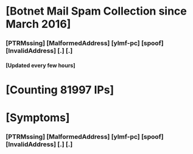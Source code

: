 # [Botnet Mail Spam Collection since March 2016]
### [PTRMssing] [MalformedAddress] [ylmf-pc] [spoof] [InvalidAddress] [.] [.]
#### [Updated every few hours]

# [Counting 81997 IPs]

# [Symptoms] 
###   [PTRMssing] [MalformedAddress] [ylmf-pc] [spoof] [InvalidAddress] [.] [.]
